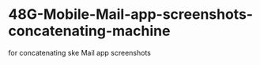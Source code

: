 # 48G-Mobile-Mail-app-screenshots-concatenating-machine

for concatenating ske Mail app screenshots
